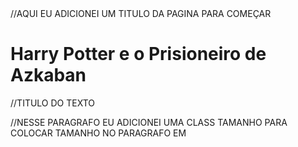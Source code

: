 <!DOCTYPE html>
<html lang="pt-BR">
<head>
    <meta charset="utf-8">
    <meta name="viewport"
    content="width=device-width, initial-scale=1.0">
    <title>Resenha do livro</title> //AQUI EU ADICIONEI UM TITULO DA PAGINA PARA COMEÇAR
    <style>
    .img-in-text {  //TAMANHO E LARGURA DA CAPA DO LIVRO/IMAGEM
        width: 190px; 
        height: 290px;
    } 
    .tamanho {  //TAMANHO DA FONTE DA SINOPSE
        font-size: 18px;
    }
    </style>
</head>
<body>
    <h1>Harry Potter e o Prisioneiro de Azkaban </h1>  //TITULO DO TEXTO
    <p><span class="tamanho">  //NESSE PARAGRAFO EU ADICIONEI UMA CLASS TAMANHO PARA COLOCAR TAMANHO NO PARAGRAFO EM <STYLE>
        <b>Sinopse:</b>//COLOQUEI EM NEGRITO A PALAVRA Durante 12 anos o forte de Azkaban guardou o prisioneiro 
        <strong>Sirius Black</strong>//PARA DEIXAR O NOME EM NEGRITO COM SENTIDO FORTE, 
        //PULANDO LINHA<br>acusado de matar 13 pessoas 
        e ser o principal ajudante de Voldemort, o Senhor das Trevas.
        //PULANDO LINHA<br>Agora ele conseguiu escapar, deixando apenas uma pista: 
        seu destino é a escola de <strong>Hogwarts</strong>//DEIXANDO A PALAVRA COM SENTIDO FORTE, 
        //PULANDO LINHA<br>em busca de <strong>Harry Potter</strong>.</span></p>

        <hr> //SEPARANDO POR LINHA PARA INDICAR INFORMAÇÃO SEPARADAMENTE DO TEXTO

        <p>Clique na imagem abaixo:</p> //AQUI UM PARAGRAFO INFORMANDO QUE SE CLICAR NA IMAGEM ACONTECE ALGO, NO CASO SERÁ DIRECIONADO PARA O LIVRO NO SITE DA AMAZON


        //ADICIONANDO LINK NA IMAGEM<a href="https://www.amazon.com.br/Harry-Potter-Prisioneiro-Azkaban-Rowling/dp/853253080X/ref=sr_1_1?crid=7LRIA9ALROLV&keywords=harry+potter+e+o+prisioneiro+de+azkaban&qid=1665360326&qu=eyJxc2MiOiIyLjcwIiwicXNhIjoiMS40OSIsInFzcCI6IjEuMjIifQ%3D%3D&sprefix=harry+potter+e+%2Caps%2C405&sr=8-1"
        target="_blank"> //ATRIBUTO PARA ABRIR EM UMA NOVA ABA O LINK

        <img class="img-in-text" //ATRIBUTO PARA MODIFICAR TAMANHO EM <STYLE>
        src="https://m.media-amazon.com/images/I/41kT95iZ81L._SX346_BO1,204,203,200_.jpg" //ENDEREÇO DA IMAGEM ADICIONADA NA PAGINA
        alt="Imagem do livro"> //INFORMANDO O QUE É A IMAGEM, PODERIA TAMBÉM DESCREVER O QUE TEM NA IMAGEM
    </a> //FECHANDO TAG
</body>
</html> //FINAL DO HTML
